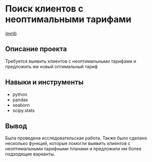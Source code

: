 # Поиск клиентов с неоптимальными тарифами
[ipynb](https://github.com/nikus96/MyProjects/blob/main/Project1/279acde1-7dcb-4c86-b26a-8ad7ffc36699%20(1).ipynb)
## Описание проекта
Требуется выявить клиентов с неоптимальными тарифами и предложить им новый оптимальный тариф
## Навыки и инструменты
- python
- pandas
- seaborn
-  scipy.stats
## Вывод
Была проведена исследовательская работа. Также было сделано несколько функций, которые помогли выявить клиентов с неоптимальными тарифными планами и предложили им более подходящие варианты. 
